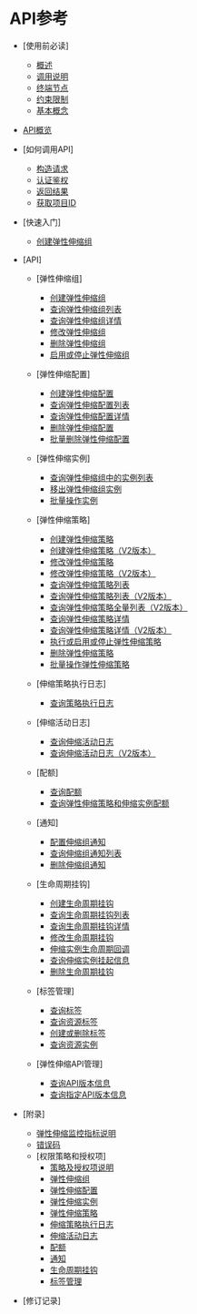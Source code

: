 # API参考

-   [使用前必读]
    -   [概述](概述.md)
    -   [调用说明](调用说明.md)
    -   [终端节点](终端节点.md)
    -   [约束限制](约束限制.md)
    -   [基本概念](基本概念.md)

-   [API概览](API概览.md)
-   [如何调用API]
    -   [构造请求](构造请求.md)
    -   [认证鉴权](认证鉴权.md)
    -   [返回结果](返回结果.md)
    -   [获取项目ID](获取项目ID.md)

-   [快速入门]
    -   [创建弹性伸缩组](创建弹性伸缩组.md)

-   [API]
    -   [弹性伸缩组]
        -   [创建弹性伸缩组](创建弹性伸缩组1.md)
        -   [查询弹性伸缩组列表](查询弹性伸缩组列表.md)
        -   [查询弹性伸缩组详情](查询弹性伸缩组详情.md)
        -   [修改弹性伸缩组](修改弹性伸缩组.md)
        -   [删除弹性伸缩组](删除弹性伸缩组.md)
        -   [启用或停止弹性伸缩组](启用或停止弹性伸缩组.md)

    -   [弹性伸缩配置]
        -   [创建弹性伸缩配置](创建弹性伸缩配置.md)
        -   [查询弹性伸缩配置列表](查询弹性伸缩配置列表.md)
        -   [查询弹性伸缩配置详情](查询弹性伸缩配置详情.md)
        -   [删除弹性伸缩配置](删除弹性伸缩配置.md)
        -   [批量删除弹性伸缩配置](批量删除弹性伸缩配置.md)

    -   [弹性伸缩实例]
        -   [查询弹性伸缩组中的实例列表](查询弹性伸缩组中的实例列表.md)
        -   [移出弹性伸缩组实例](移出弹性伸缩组实例.md)
        -   [批量操作实例](批量操作实例.md)

    -   [弹性伸缩策略]
        -   [创建弹性伸缩策略](创建弹性伸缩策略.md)
        -   [创建弹性伸缩策略（V2版本）](创建弹性伸缩策略（V2版本）.md)
        -   [修改弹性伸缩策略](修改弹性伸缩策略.md)
        -   [修改弹性伸缩策略（V2版本）](修改弹性伸缩策略（V2版本）.md)
        -   [查询弹性伸缩策略列表](查询弹性伸缩策略列表.md)
        -   [查询弹性伸缩策略列表（V2版本）](查询弹性伸缩策略列表（V2版本）.md)
        -   [查询弹性伸缩策略全量列表（V2版本）](查询弹性伸缩策略全量列表（V2版本）.md)
        -   [查询弹性伸缩策略详情](查询弹性伸缩策略详情.md)
        -   [查询弹性伸缩策略详情（V2版本）](查询弹性伸缩策略详情（V2版本）.md)
        -   [执行或启用或停止弹性伸缩策略](执行或启用或停止弹性伸缩策略.md)
        -   [删除弹性伸缩策略](删除弹性伸缩策略.md)
        -   [批量操作弹性伸缩策略](批量操作弹性伸缩策略.md)

    -   [伸缩策略执行日志]
        -   [查询策略执行日志](查询策略执行日志.md)

    -   [伸缩活动日志]
        -   [查询伸缩活动日志](查询伸缩活动日志.md)
        -   [查询伸缩活动日志（V2版本）](查询伸缩活动日志（V2版本）.md)

    -   [配额]
        -   [查询配额](查询配额.md)
        -   [查询弹性伸缩策略和伸缩实例配额](查询弹性伸缩策略和伸缩实例配额.md)

    -   [通知]
        -   [配置伸缩组通知](配置伸缩组通知.md)
        -   [查询伸缩组通知列表](查询伸缩组通知列表.md)
        -   [删除伸缩组通知](删除伸缩组通知.md)

    -   [生命周期挂钩]
        -   [创建生命周期挂钩](创建生命周期挂钩.md)
        -   [查询生命周期挂钩列表](查询生命周期挂钩列表.md)
        -   [查询生命周期挂钩详情](查询生命周期挂钩详情.md)
        -   [修改生命周期挂钩](修改生命周期挂钩.md)
        -   [伸缩实例生命周期回调](伸缩实例生命周期回调.md)
        -   [查询伸缩实例挂起信息](查询伸缩实例挂起信息.md)
        -   [删除生命周期挂钩](删除生命周期挂钩.md)

    -   [标签管理]
        -   [查询标签](查询标签.md)
        -   [查询资源标签](查询资源标签.md)
        -   [创建或删除标签](创建或删除标签.md)
        -   [查询资源实例](查询资源实例.md)

    -   [弹性伸缩API管理]
        -   [查询API版本信息](查询API版本信息.md)
        -   [查询指定API版本信息](查询指定API版本信息.md)


-   [附录]
    -   [弹性伸缩监控指标说明](弹性伸缩监控指标说明.md)
    -   [错误码](错误码.md)
    -   [权限策略和授权项]
        -   [策略及授权项说明](策略及授权项说明.md)
        -   [弹性伸缩组](弹性伸缩组1.md)
        -   [弹性伸缩配置](弹性伸缩配置1.md)
        -   [弹性伸缩实例](弹性伸缩实例1.md)
        -   [弹性伸缩策略](弹性伸缩策略1.md)
        -   [伸缩策略执行日志](伸缩策略执行日志1.md)
        -   [伸缩活动日志](伸缩活动日志1.md)
        -   [配额](配额1.md)
        -   [通知](通知1.md)
        -   [生命周期挂钩](生命周期挂钩1.md)
        -   [标签管理](标签管理1.md)


-   [修订记录]


